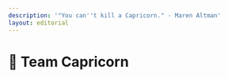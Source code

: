 ```yaml
---
description: '"You can''t kill a Capricorn." - Maren Altman'
layout: editorial
---
```


# 💎 Team Capricorn

